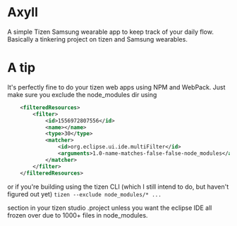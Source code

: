 # Axyll
A simple Tizen Samsung wearable app to keep track of your daily flow. Basically a tinkering project on tizen and Samsung wearables.

# A tip
It's perfectly fine to do your tizen web apps using NPM and WebPack. Just make sure you exclude the node_modules dir using
```xml
	<filteredResources>
		<filter>
			<id>1556972807556</id>
			<name></name>
			<type>30</type>
			<matcher>
				<id>org.eclipse.ui.ide.multiFilter</id>
				<arguments>1.0-name-matches-false-false-node_modules</arguments>
			</matcher>
		</filter>
	</filteredResources>
```
or if you're building using the tizen CLI (which I still intend to do, but haven't figured out yet)
`tizen --exclude node_modules/* ...`

section in your tizen studio .project unless you want the eclipse IDE all frozen over due to 1000+ files in node_modules.
